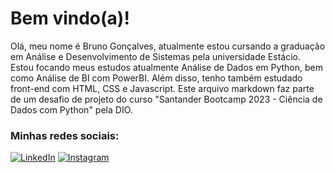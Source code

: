 # Bem vindo(a)!

Olá, meu nome é Bruno Gonçalves, atualmente estou cursando a graduação em Análise e Desenvolvimento de Sistemas pela universidade Estácio. Estou focando meus estudos atualmente Análise de Dados em Python, bem como Análise de BI com PowerBI.  Além disso, tenho também estudado front-end com HTML, CSS e Javascript.
Este arquivo markdown faz parte de um desafio de projeto do curso "Santander Bootcamp 2023 - Ciência de Dados com Python" pela DIO.

### Minhas redes sociais:

[![LinkedIn](https://img.shields.io/badge/LinkedIn-000?style=for-the-badge&logo=linkedin&logoColor=0E76A8)](https://www.linkedin.com/in/goncalvesbrunoo/) [![Instagram](https://img.shields.io/badge/Instagram-000?style=for-the-badge&logo=instagram)](https://www.instagram.com/cg.bruno/)
